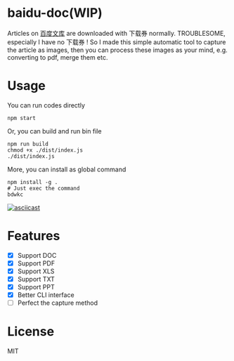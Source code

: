 # baidu-doc(WIP)
Articles on [百度文库](https://wenku.baidu.com) are downloaded with 下载券 normally. TROUBLESOME, especially I have no 下载券 ! So I made this simple automatic tool to capture the article as images, then you can process these images as your mind, e.g. converting to pdf, merge them etc.

# Usage
You can run codes directly
```
npm start
```
Or, you can build and run bin file
```
npm run build
chmod +x ./dist/index.js
./dist/index.js
```
More, you can install as global command
```
npm install -g .
# Just exec the command
bdwkc
```
[![asciicast](https://asciinema.org/a/fgosNTSMp25PpxvALPi7B3Qbd.svg)](https://asciinema.org/a/fgosNTSMp25PpxvALPi7B3Qbd)

# Features
- [x] Support DOC
- [x] Support PDF
- [x] Support XLS
- [x] Support TXT
- [x] Support PPT
- [x] Better CLI interface
- [ ] Perfect the capture method

# License
MIT
